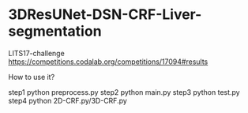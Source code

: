 # 3DResUNet-DSN-CRF-Liver-segmentation



LITS17-challenge https://competitions.codalab.org/competitions/17094#results


How to use it?



step1 python preprocess.py step2 python main.py step3 python test.py step4 python 2D-CRF.py/3D-CRF.py
